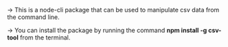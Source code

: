 -> This is a node-cli package that can be used to manipulate csv data from the command line.

-> You can install the package by running the command **npm install -g csv-tool** from the terminal.
